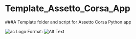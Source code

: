 # Template_Assetto_Corsa_App
###A Template folder and script for Assetto Corsa Python app



![ac Logo](https://pngimage.net/wp-content/uploads/2018/05/assetto-corsa-logo-png-3.png)
Format: ![Alt Text](url)
